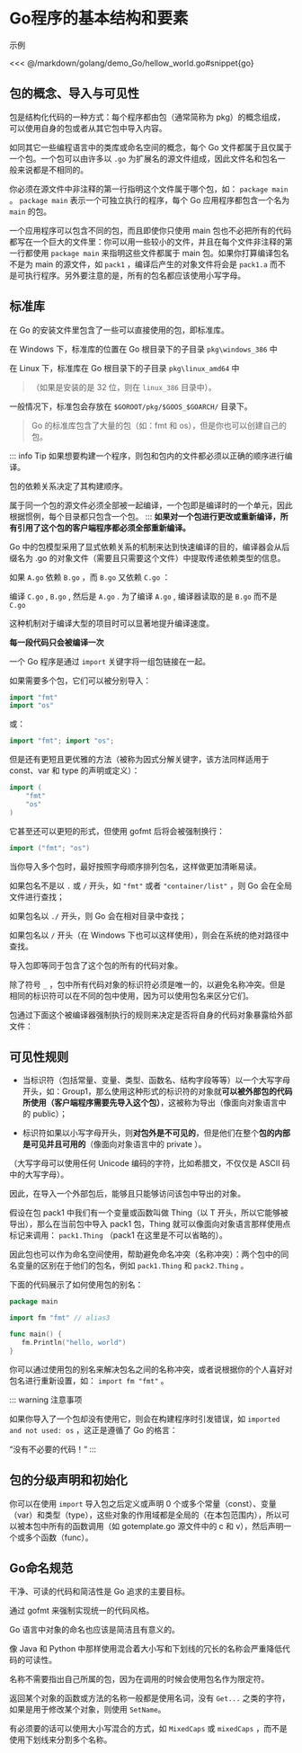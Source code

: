 # Go程序的基本结构和要素

示例  

<<< @/markdown/golang/demo_Go/hellow_world.go#snippet{go}

## 包的概念、导入与可见性

包是结构化代码的一种方式：每个程序都由包（通常简称为 pkg）的概念组成，可以使用自身的包或者从其它包中导入内容。

如同其它一些编程语言中的类库或命名空间的概念，每个 Go 文件都属于且仅属于一个包。一个包可以由许多以 `.go` 为扩展名的源文件组成，因此文件名和包名一般来说都是不相同的。

你必须在源文件中非注释的第一行指明这个文件属于哪个包，如： `package main` 。 `package main` 表示一个可独立执行的程序，每个 Go 应用程序都包含一个名为 `main` 的包。

一个应用程序可以包含不同的包，而且即使你只使用 main 包也不必把所有的代码都写在一个巨大的文件里：你可以用一些较小的文件，并且在每个文件非注释的第一行都使用 `package main` 来指明这些文件都属于 main 包。如果你打算编译包名不是为 main 的源文件，如 `pack1` ，编译后产生的对象文件将会是 `pack1.a` 而不是可执行程序。另外要注意的是，所有的包名都应该使用小写字母。

## 标准库

在 Go 的安装文件里包含了一些可以直接使用的包，即标准库。

在 Windows 下，标准库的位置在 Go 根目录下的子目录 `pkg\windows_386` 中

在 Linux 下，标准库在 Go 根目录下的子目录 `pkg\linux_amd64` 中

> （如果是安装的是 32 位，则在 `linux_386` 目录中）。

一般情况下，标准包会存放在 `$GOROOT/pkg/$GOOS_$GOARCH/` 目录下。

> Go 的标准库包含了大量的包（如：fmt 和 os），但是你也可以创建自己的包。

::: info Tip
如果想要构建一个程序，则包和包内的文件都必须以正确的顺序进行编译。

包的依赖关系决定了其构建顺序。

属于同一个包的源文件必须全部被一起编译，一个包即是编译时的一个单元，因此根据惯例，每个目录都只包含一个包。
:::
**如果对一个包进行更改或重新编译，所有引用了这个包的客户端程序都必须全部重新编译。**

Go 中的包模型采用了显式依赖关系的机制来达到快速编译的目的，编译器会从后缀名为 .go 的对象文件（需要且只需要这个文件）中提取传递依赖类型的信息。

如果 `A.go` 依赖 `B.go` ，而 `B.go` 又依赖 `C.go` ：

编译 `C.go` , `B.go` , 然后是 `A.go` .
为了编译 `A.go` , 编译器读取的是 `B.go` 而不是 `C.go`

这种机制对于编译大型的项目时可以显著地提升编译速度。

**每一段代码只会被编译一次**

一个 Go 程序是通过 `import` 关键字将一组包链接在一起。  

如果需要多个包，它们可以被分别导入：

```go
import "fmt"
import "os"
```

或：

```go
import "fmt"; import "os";
```

但是还有更短且更优雅的方法（被称为因式分解关键字，该方法同样适用于 const、var 和 type 的声明或定义）：

```go
import (
	"fmt"
	"os"
)
```

它甚至还可以更短的形式，但使用 gofmt 后将会被强制换行：

```go
import ("fmt"; "os")
```

当你导入多个包时，最好按照字母顺序排列包名，这样做更加清晰易读。  

如果包名不是以 `.` 或 `/` 开头，如 `"fmt"` 或者 `"container/list"` ，则 Go 会在全局文件进行查找；

如果包名以 `./` 开头，则 Go 会在相对目录中查找；

如果包名以 `/` 开头（在 Windows 下也可以这样使用），则会在系统的绝对路径中查找。

导入包即等同于包含了这个包的所有的代码对象。

除了符号 `_` ，包中所有代码对象的标识符必须是唯一的，以避免名称冲突。但是相同的标识符可以在不同的包中使用，因为可以使用包名来区分它们。

包通过下面这个被编译器强制执行的规则来决定是否将自身的代码对象暴露给外部文件：

## 可见性规则

* 当标识符（包括常量、变量、类型、函数名、结构字段等等）以一个大写字母开头，如：Group1，那么使用这种形式的标识符的对象就**可以被外部包的代码所使用（客户端程序需要先导入这个包）**，这被称为导出（像面向对象语言中的 public）；
  
* 标识符如果以小写字母开头，则**对包外是不可见的**，但是他们在整个**包的内部是可见并且可用的**（像面向对象语言中的 private ）。

（大写字母可以使用任何 Unicode 编码的字符，比如希腊文，不仅仅是 ASCII 码中的大写字母）。

因此，在导入一个外部包后，能够且只能够访问该包中导出的对象。

假设在包 pack1 中我们有一个变量或函数叫做 Thing（以 T 开头，所以它能够被导出），那么在当前包中导入 pack1 包，Thing 就可以像面向对象语言那样使用点标记来调用： `pack1.Thing` （pack1 在这里是不可以省略的）。

因此包也可以作为命名空间使用，帮助避免命名冲突（名称冲突）：两个包中的同名变量的区别在于他们的包名，例如 `pack1.Thing` 和 `pack2.Thing` 。

下面的代码展示了如何使用包的别名：

```go
package main

import fm "fmt" // alias3

func main() {
   fm.Println("hello, world")
}
```

你可以通过使用包的别名来解决包名之间的名称冲突，或者说根据你的个人喜好对包名进行重新设置，如： `import fm "fmt"` 。

::: warning 注意事项

如果你导入了一个包却没有使用它，则会在构建程序时引发错误，如 `imported and not used: os` ，这正是遵循了 Go 的格言：  

“没有不必要的代码！“
:::

## 包的分级声明和初始化

你可以在使用 `import` 导入包之后定义或声明 0 个或多个常量（const）、变量（var）和类型（type），这些对象的作用域都是全局的（在本包范围内），所以可以被本包中所有的函数调用（如 gotemplate.go 源文件中的 c 和 v），然后声明一个或多个函数（func）。

## Go命名规范

干净、可读的代码和简洁性是 Go 追求的主要目标。

通过 gofmt 来强制实现统一的代码风格。  

Go 语言中对象的命名也应该是简洁且有意义的。

像 Java 和 Python 中那样使用混合着大小写和下划线的冗长的名称会严重降低代码的可读性。  

名称不需要指出自己所属的包，因为在调用的时候会使用包名作为限定符。  

返回某个对象的函数或方法的名称一般都是使用名词，没有 `Get...` 之类的字符，如果是用于修改某个对象，则使用 `SetName`。  

有必须要的话可以使用大小写混合的方式，如 `MixedCaps` 或 `mixedCaps` ，而不是使用下划线来分割多个名称。
